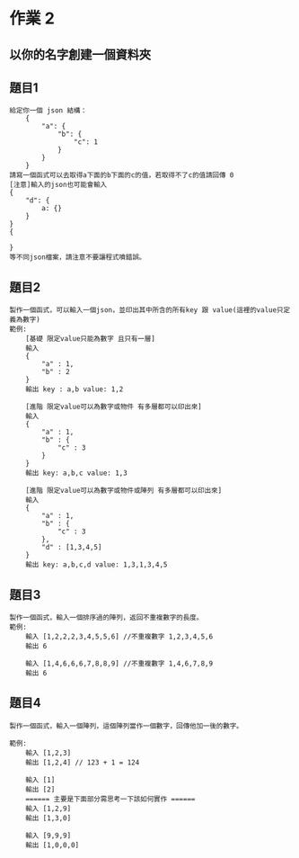 # 作業 2
## 以你的名字創建一個資料夾
## 題目1
    給定你一個 json 結構：
        {
            "a": {
                "b": {
                    "c": 1
                }
            }
        }
    請寫一個函式可以去取得a下面的b下面的c的值，若取得不了c的值請回傳 0
    [注意]輸入的json也可能會輸入 
    {
        "d": {
            a: {}
        }
    }
    {

    }
    等不同json檔案，請注意不要讓程式噴錯誤。

## 題目2
    製作一個函式，可以輸入一個json，並印出其中所含的所有key 跟 value(這裡的value只定義為數字)
    範例: 
        [基礎 限定value只能為數字 且只有一層]
        輸入 
        {
            "a" : 1,
            "b" : 2
        }
        輸出 key : a,b value: 1,2

        [進階 限定value可以為數字或物件 有多層都可以印出來]
        輸入
        {
            "a" : 1,
            "b" : {
                "c" : 3
            }
        }
        輸出 key: a,b,c value: 1,3

        [進階 限定value可以為數字或物件或陣列 有多層都可以印出來]
        輸入
        {
            "a" : 1,
            "b" : {
                "c" : 3
            },
            "d" : [1,3,4,5]
        }
        輸出 key: a,b,c,d value: 1,3,1,3,4,5


## 題目3
    製作一個函式，輸入一個排序過的陣列，返回不重複數字的長度。
    範例:
        輸入 [1,2,2,2,3,4,5,5,6] //不重複數字 1,2,3,4,5,6
        輸出 6

        輸入 [1,4,6,6,6,7,8,8,9] //不重複數字 1,4,6,7,8,9
        輸出 6

## 題目4
    製作一個函式，輸入一個陣列，這個陣列當作一個數字，回傳他加一後的數字。

    範例:
        輸入 [1,2,3] 
        輸出 [1,2,4] // 123 + 1 = 124

        輸入 [1]
        輸出 [2]
        ====== 主要是下面部分需思考一下該如何實作 ======
        輸入 [1,2,9] 
        輸出 [1,3,0]     

        輸入 [9,9,9]
        輸出 [1,0,0,0]